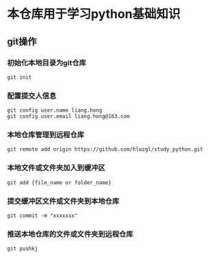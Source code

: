 # 本仓库用于学习python基础知识

## git操作
### 初始化本地目录为git仓库
    git init
### 配置提交人信息
    git config user.name liang.hong
    git config user.email liang.hong@163.com
### 本地仓库管理到远程仓库
    git remote add origin https://github.com/hlwzgl/study_python.git
### 本地文件或文件夹加入到缓冲区
    git add {file_name or folder_name}
### 提交缓冲区文件或文件夹到本地仓库
    git commit -m "xxxxxxx"
### 推送本地仓库的文件或文件夹到远程仓库
    git pushkj
